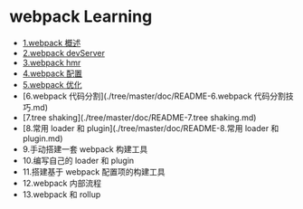 # webpack Learning
- [1.webpack 概述](./tree/master/doc/README-1.概述.md)
- [2.webpack devServer](./tree/master/doc/README-2.devServer.md)
- [3.webpack hmr](./tree/master/doc/README-3.hmr.md)
- [4.webpack 配置](./tree/master/doc/README-4.配置.md)
- [5.webpack 优化](./tree/master/doc/README-5.优化.md)
- [6.webpack 代码分割](./tree/master/doc/README-6.webpack 代码分割技巧.md)
- [7.tree shaking](./tree/master/doc/README-7.tree shaking.md)
- [8.常用 loader 和 plugin](./tree/master/doc/README-8.常用 loader 和 plugin.md)
- 9.手动搭建一套 webpack 构建工具
- 10.编写自己的 loader 和 plugin
- 11.搭建基于 webpack 配置项的构建工具
- 12.webpack 内部流程
- 13.webpack 和 rollup
